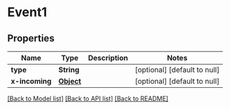 # Event1
## Properties

| Name | Type | Description | Notes |
|------------ | ------------- | ------------- | -------------|
| **type** | **String** |  | [optional] [default to null] |
| **x-incoming** | [**Object**](.md) |  | [optional] [default to null] |

[[Back to Model list]](../README.md#documentation-for-models) [[Back to API list]](../README.md#documentation-for-api-endpoints) [[Back to README]](../README.md)

